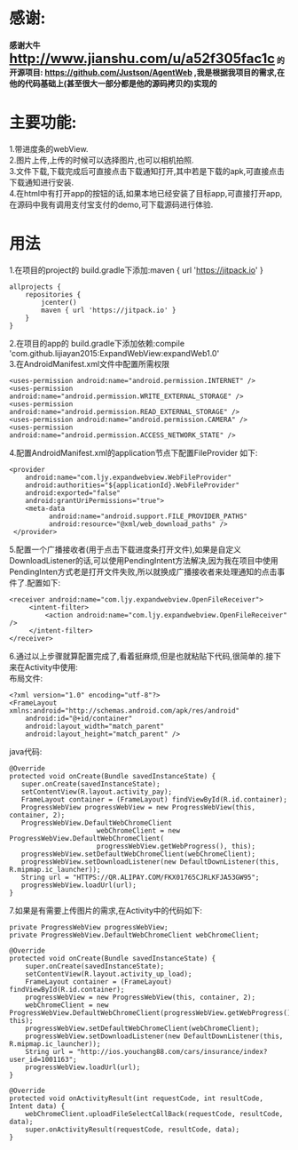 # 感谢:
#### 感谢大牛 <font size='5'><strong>http://www.jianshu.com/u/a52f305fac1c</strong></font> 的开源项目: https://github.com/Justson/AgentWeb ,我是根据我项目的需求,在他的代码基础上(甚至很大一部分都是他的源码拷贝的)实现的
# 主要功能:
1.带进度条的webView.<br/>
2.图片上传,上传的时候可以选择图片,也可以相机拍照.<br/>
3.文件下载,下载完成后可直接点击下载通知打开,其中若是下载的apk,可直接点击下载通知进行安装.<br/>
4.在html中有打开app的按钮的话,如果本地已经安装了目标app,可直接打开app,在源码中我有调用支付宝支付的demo,可下载源码进行体验.<br/>
# 用法
1.在项目的project的 build.gradle下添加:maven { url 'https://jitpack.io' }<br/>
````
allprojects {
    repositories {
        jcenter()
        maven { url 'https://jitpack.io' }
    }
}
````
2.在项目的app的 build.gradle下添加依赖:compile 'com.github.lijiayan2015:ExpandWebView:expandWeb1.0' <br/>
3.在AndroidManifest.xml文件中配置所需权限
````
<uses-permission android:name="android.permission.INTERNET" />
<uses-permission android:name="android.permission.WRITE_EXTERNAL_STORAGE" />
<uses-permission android:name="android.permission.READ_EXTERNAL_STORAGE" />
<uses-permission android:name="android.permission.CAMERA" />
<uses-permission android:name="android.permission.ACCESS_NETWORK_STATE" />
````
4.配置AndroidManifest.xml的application节点下配置FileProvider 如下:
````
<provider
    android:name="com.ljy.expandwebview.WebFileProvider"
    android:authorities="${applicationId}.WebFileProvider"
    android:exported="false"
    android:grantUriPermissions="true">
    <meta-data
          android:name="android.support.FILE_PROVIDER_PATHS"
          android:resource="@xml/web_download_paths" />
 </provider>
 ````
 5.配置一个广播接收者(用于点击下载进度条打开文件),如果是自定义DownloadListener的话,可以使用PendingIntent方法解决,因为我在项目中使用PendingInten方式老是打开文件失败,所以就换成广播接收者来处理通知的点击事件了.配置如下:<br/>
 ````
<receiver android:name="com.ljy.expandwebview.OpenFileReceiver">
      <intent-filter>
          <action android:name="com.ljy.expandwebview.OpenFileReceiver" />
      </intent-filter>
 </receiver>
````
6.通过以上步骤就算配置完成了,看着挺麻烦,但是也就粘贴下代码,很简单的.接下来在Activity中使用:<br/>
布局文件:<br/>
````
<?xml version="1.0" encoding="utf-8"?>
<FrameLayout xmlns:android="http://schemas.android.com/apk/res/android"
    android:id="@+id/container"
    android:layout_width="match_parent"
    android:layout_height="match_parent" />
````
java代码:
````
@Override
protected void onCreate(Bundle savedInstanceState) {
   super.onCreate(savedInstanceState);
   setContentView(R.layout.activity_pay);
   FrameLayout container = (FrameLayout) findViewById(R.id.container);
   ProgressWebView progressWebView = new ProgressWebView(this, container, 2);
   ProgressWebView.DefaultWebChromeClient 
                      webChromeClient = new  ProgressWebView.DefaultWebChromeClient(
                      progressWebView.getWebProgress(), this);
   progressWebView.setDefaultWebChromeClient(webChromeClient);
   progressWebView.setDownloadListener(new DefaultDownListener(this, R.mipmap.ic_launcher));
   String url = "HTTPS://QR.ALIPAY.COM/FKX01765CJRLKFJA53GW95";
   progressWebView.loadUrl(url);
}
````
7.如果是有需要上传图片的需求,在Activity中的代码如下:
````
private ProgressWebView progressWebView;
private ProgressWebView.DefaultWebChromeClient webChromeClient;
    
@Override
protected void onCreate(Bundle savedInstanceState) {
    super.onCreate(savedInstanceState);
    setContentView(R.layout.activity_up_load);
    FrameLayout container = (FrameLayout) findViewById(R.id.container);
    progressWebView = new ProgressWebView(this, container, 2);
    webChromeClient = new ProgressWebView.DefaultWebChromeClient(progressWebView.getWebProgress(), this);
    progressWebView.setDefaultWebChromeClient(webChromeClient);
    progressWebView.setDownloadListener(new DefaultDownListener(this, R.mipmap.ic_launcher));
    String url = "http://ios.youchang88.com/cars/insurance/index?user_id=1001163";
    progressWebView.loadUrl(url);
}
    
@Override
protected void onActivityResult(int requestCode, int resultCode, Intent data) {
    webChromeClient.uploadFileSelectCallBack(requestCode, resultCode, data);
    super.onActivityResult(requestCode, resultCode, data);
}
````

 
